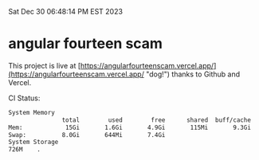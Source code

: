 Sat Dec 30 06:48:14 PM EST 2023

# angular fourteen scam


This project is live at [https://angularfourteenscam.vercel.app/](https://angularfourteenscam.vercel.app/ "dog!") thanks to Github and Vercel.

CI Status: 

```bash
System Memory
               total        used        free      shared  buff/cache   available
Mem:            15Gi       1.6Gi       4.9Gi       115Mi       9.3Gi        13Gi
Swap:          8.0Gi       644Mi       7.4Gi
System Storage
726M	.
```
```bash
